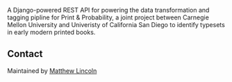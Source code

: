 A Django-powered REST API for powering the data transformation and tagging pipline for Print & Probability, a joint project between Carnegie Mellon University and Univeristy of California San Diego to identify typesets in early modern printed books.

## Contact

Maintained by [Matthew Lincoln](https://github.com/mdlincoln)
